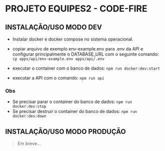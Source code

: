 # PROJETO EQUIPES2 - CODE-FIRE

## INSTALAÇÃO/USO MODO DEV

- Instalar docker e docker compose no sistema operacional.

- copiar arquivo de exemplo env-example.env para .env da API e configurar principalmente o DATABASE_URL com o seguinte comando:
  `cp apps/api/env-example.env apps/api/.env`

- executar o container com o banco de dados:
  `npm run docker:dev:start`

- executar a API com o comando:
  `npm run api`

### Obs

- Se precisar parar o container do banco de dados: `npm run docker:dev:stop`
- Se precisar destruir o container do banco de dados: `npm run docker:dev:down`

## INSTALAÇÃO/USO MODO PRODUÇÃO

> Em breve...
